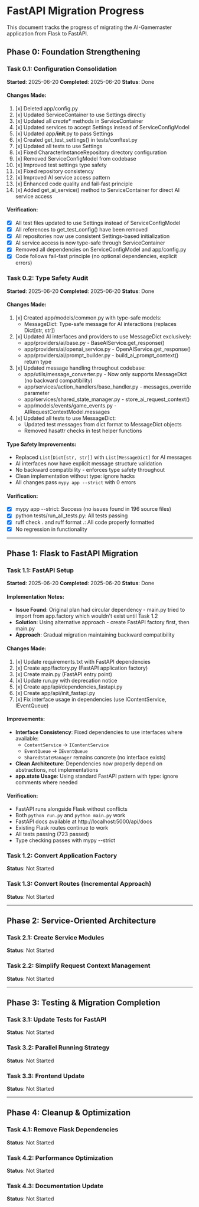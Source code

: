 # FastAPI Migration Progress

This document tracks the progress of migrating the AI-Gamemaster application from Flask to FastAPI.

## Phase 0: Foundation Strengthening

### Task 0.1: Configuration Consolidation

**Started**: 2025-06-20
**Completed**: 2025-06-20
**Status**: Done

#### Changes Made:
1. [x] Deleted app/config.py
2. [x] Updated ServiceContainer to use Settings directly
3. [x] Updated all _create_* methods in ServiceContainer
4. [x] Updated services to accept Settings instead of ServiceConfigModel
5. [x] Updated app/__init__.py to pass Settings
6. [x] Created get_test_settings() in tests/conftest.py
7. [x] Updated all tests to use Settings
8. [x] Fixed CharacterInstanceRepository directory configuration
9. [x] Removed ServiceConfigModel from codebase
10. [x] Improved test settings type safety
11. [x] Fixed repository consistency
12. [x] Improved AI service access pattern
13. [x] Enhanced code quality and fail-fast principle
14. [x] Added get_ai_service() method to ServiceContainer for direct AI service access

#### Verification:
- [x] All test files updated to use Settings instead of ServiceConfigModel
- [x] All references to get_test_config() have been removed
- [x] All repositories now use consistent Settings-based initialization
- [x] AI service access is now type-safe through ServiceContainer
- [x] Removed all dependencies on ServiceConfigModel and app/config.py
- [x] Code follows fail-fast principle (no optional dependencies, explicit errors)

### Task 0.2: Type Safety Audit

**Started**: 2025-06-20
**Completed**: 2025-06-20
**Status**: Done

#### Changes Made:
1. [x] Created app/models/common.py with type-safe models:
   - MessageDict: Type-safe message for AI interactions (replaces Dict[str, str])
2. [x] Updated AI interfaces and providers to use MessageDict exclusively:
   - app/providers/ai/base.py - BaseAIService.get_response() 
   - app/providers/ai/openai_service.py - OpenAIService.get_response()
   - app/providers/ai/prompt_builder.py - build_ai_prompt_context() return type
3. [x] Updated message handling throughout codebase:
   - app/utils/message_converter.py - Now only supports MessageDict (no backward compatibility)
   - app/services/action_handlers/base_handler.py - messages_override parameter
   - app/services/shared_state_manager.py - store_ai_request_context()
   - app/models/events/game_events.py - AIRequestContextModel.messages
4. [x] Updated all tests to use MessageDict:
   - Updated test messages from dict format to MessageDict objects
   - Removed hasattr checks in test helper functions

#### Type Safety Improvements:
- Replaced `List[Dict[str, str]]` with `List[MessageDict]` for AI messages
- AI interfaces now have explicit message structure validation
- No backward compatibility - enforces type safety throughout
- Clean implementation without type: ignore hacks
- All changes pass `mypy app --strict` with 0 errors

#### Verification:
- [x] mypy app --strict: Success (no issues found in 196 source files)
- [x] python tests/run_all_tests.py: All tests passing
- [x] ruff check . and ruff format .: All code properly formatted
- [x] No regression in functionality

---

## Phase 1: Flask to FastAPI Migration

### Task 1.1: FastAPI Setup
**Started**: 2025-06-20
**Completed**: 2025-06-20
**Status**: Done

#### Implementation Notes:
- **Issue Found**: Original plan had circular dependency - main.py tried to import from app.factory which wouldn't exist until Task 1.2
- **Solution**: Using alternative approach - create FastAPI factory first, then main.py
- **Approach**: Gradual migration maintaining backward compatibility

#### Changes Made:
1. [x] Update requirements.txt with FastAPI dependencies
2. [x] Create app/factory.py (FastAPI application factory)
3. [x] Create main.py (FastAPI entry point)
4. [x] Update run.py with deprecation notice
5. [x] Create app/api/dependencies_fastapi.py
6. [x] Create app/api/init_fastapi.py
7. [x] Fix interface usage in dependencies (use IContentService, IEventQueue)

#### Improvements:
- **Interface Consistency**: Fixed dependencies to use interfaces where available:
  - `ContentService` → `IContentService`
  - `EventQueue` → `IEventQueue`
  - `SharedStateManager` remains concrete (no interface exists)
- **Clean Architecture**: Dependencies now properly depend on abstractions, not implementations
- **app.state Usage**: Using standard FastAPI pattern with type: ignore comments where needed

#### Verification:
- FastAPI runs alongside Flask without conflicts
- Both `python run.py` and `python main.py` work
- FastAPI docs available at http://localhost:5000/api/docs
- Existing Flask routes continue to work
- All tests passing (723 passed)
- Type checking passes with mypy --strict

### Task 1.2: Convert Application Factory
**Status**: Not Started

### Task 1.3: Convert Routes (Incremental Approach)
**Status**: Not Started

---

## Phase 2: Service-Oriented Architecture

### Task 2.1: Create Service Modules
**Status**: Not Started

### Task 2.2: Simplify Request Context Management
**Status**: Not Started

---

## Phase 3: Testing & Migration Completion

### Task 3.1: Update Tests for FastAPI
**Status**: Not Started

### Task 3.2: Parallel Running Strategy
**Status**: Not Started

### Task 3.3: Frontend Update
**Status**: Not Started

---

## Phase 4: Cleanup & Optimization

### Task 4.1: Remove Flask Dependencies
**Status**: Not Started

### Task 4.2: Performance Optimization
**Status**: Not Started

### Task 4.3: Documentation Update
**Status**: Not Started